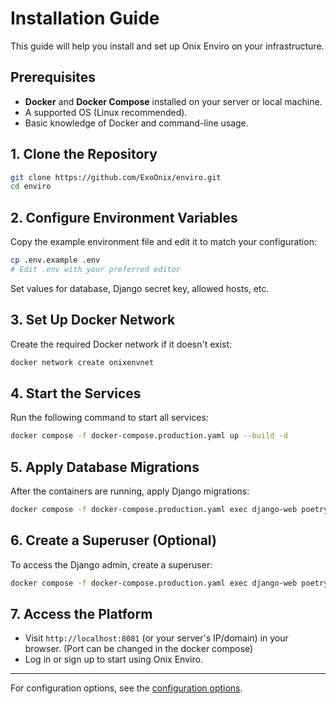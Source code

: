 # Installation Guide

This guide will help you install and set up Onix Enviro on your infrastructure.

## Prerequisites

- **Docker** and **Docker Compose** installed on your server or local machine.
- A supported OS (Linux recommended).
- Basic knowledge of Docker and command-line usage.

## 1. Clone the Repository

```sh
git clone https://github.com/ExoOnix/enviro.git
cd enviro
```

## 2. Configure Environment Variables

Copy the example environment file and edit it to match your configuration:

```sh
cp .env.example .env
# Edit .env with your preferred editor
```

Set values for database, Django secret key, allowed hosts, etc.

## 3. Set Up Docker Network

Create the required Docker network if it doesn't exist:

```sh
docker network create onixenvnet
```

## 4. Start the Services

Run the following command to start all services:

```sh
docker compose -f docker-compose.production.yaml up --build -d
```

## 5. Apply Database Migrations

After the containers are running, apply Django migrations:

```sh
docker compose -f docker-compose.production.yaml exec django-web poetry run python manage.py migrate
```

## 6. Create a Superuser (Optional)

To access the Django admin, create a superuser:

```sh
docker compose -f docker-compose.production.yaml exec django-web poetry run python manage.py createsuperuser
```

## 7. Access the Platform

- Visit `http://localhost:8081` (or your server's IP/domain) in your browser. (Port can be changed in the docker compose)
- Log in or sign up to start using Onix Enviro.

---

For configuration options, see the [configuration options](./configuration.md).
